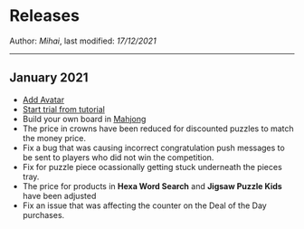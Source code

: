 ﻿# Releases

Author: *Mihai*, last modified: _17/12/2021_

---

## January 2021

* [Add Avatar](https://mihaimihaila.github.io/frenzygames/docs/add-avatar.html)
* [Start trial from tutorial](https://mihaimihaila.github.io/frenzygames/docs/onboarding-trial.html)
* Build your own board in [Mahjong](https://www.microsoft.com/store/apps/9ppqd15kdtqx?cid=github)
* The price in crowns have been reduced for discounted puzzles to match the money price.
* Fix a bug that was causing incorrect congratulation push messages to be sent to players who did not win the competition.
* Fix for puzzle piece ocassionally getting stuck underneath the pieces tray.
* The price for products in **Hexa Word Search** and __Jigsaw Puzzle Kids__ have been adjusted
* Fix an issue that was affecting the counter on the Deal of the Day purchases.
